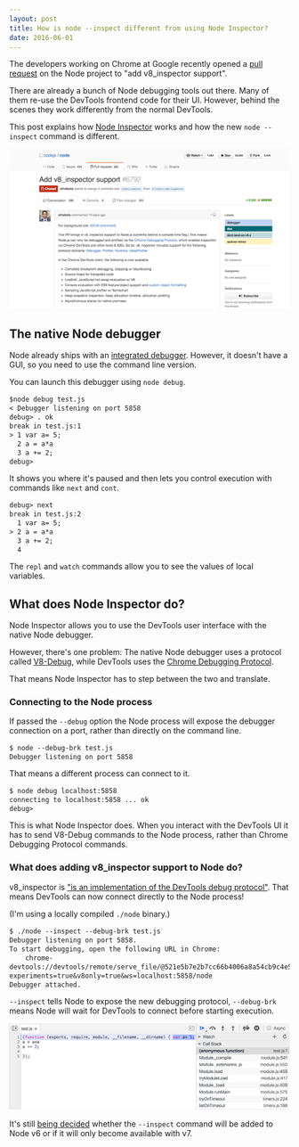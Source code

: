 ```yaml
---
layout: post
title: How is node --inspect different from using Node Inspector?
date: 2016-06-01
---
```


The developers working on Chrome at Google recently opened a [pull request](https://github.com/nodejs/node/pull/6792) on the Node project to "add v8_inspector support".

There are already a bunch of Node debugging tools out there. Many of them re-use the DevTools frontend code for their UI. However, behind the scenes they work differently from the normal DevTools.

This post explains how [Node Inspector](https://github.com/node-inspector/node-inspector) works and how the new `node --inspect` command is different.

![Screenshot of pull request](/img/blog/v8-inspector-support/pull-request.png)

## The native Node debugger

Node already ships with an [integrated debugger](https://nodejs.org/api/debugger.html). However, it doesn't have a GUI, so you need to use the command line version.

You can launch this debugger using `node debug`.

```
$node debug test.js
< Debugger listening on port 5858
debug> . ok
break in test.js:1
> 1 var a= 5;
  2 a = a*a
  3 a += 2;
debug>
```

It shows you where it's paused and then lets you control execution with commands like `next` and `cont`.

```
debug> next
break in test.js:2
  1 var a= 5;
> 2 a = a*a
  3 a += 2;
  4
```

The `repl` and `watch` commands allow you to see the values of local variables.

## What does Node Inspector do?

Node Inspector allows you to use the DevTools user interface with the native Node debugger.

However, there's one problem: The native Node debugger uses a protocol called [V8-Debug](https://github.com/v8/v8/wiki/Debugging-Protocol), while DevTools uses the [Chrome Debugging Protocol](http://chromedevtools.github.io/debugger-protocol-viewer/tot/Debugger/).

That means Node Inspector has to step between the two and translate.

### Connecting to the Node process

If passed the `--debug` option the Node process will expose the debugger connection on a port, rather than directly on the command line.

```
$ node --debug-brk test.js
Debugger listening on port 5858
```

That means a different process can connect to it.

```
$ node debug localhost:5858
connecting to localhost:5858 ... ok
debug>
```

This is what Node Inspector does. When you interact with the DevTools UI it has to send V8-Debug commands to the Node process, rather than Chrome Debugging Protocol commands.

### What does adding v8_inspector support to Node do?

v8_inspector is ["is an implementation of the DevTools debug protocol"](https://github.com/nodejs/node/pull/6792#issuecomment-219570244). That means DevTools can now connect directly to the Node process!

(I'm using a locally compiled `./node` binary.)

```
$ ./node --inspect --debug-brk test.js
Debugger listening on port 5858.
To start debugging, open the following URL in Chrome:
    chrome-devtools://devtools/remote/serve_file/@521e5b7e2b7cc66b4006a8a54cb9c4e57494a5ef/inspector.html?experiments=true&v8only=true&ws=localhost:5858/node
Debugger attached.
```

`--inspect` tells Node to expose the new debugging protocol, `--debug-brk` means Node will wait for DevTools to connect before starting execution.

![Debugging a Node process directly using DevTools](/img/blog/v8-inspector-support/debug.png)

It's still [being decided](https://github.com/nodejs/node/issues/7072) whether the `--inspect` command will be added to Node v6 or if it will only become available with v7.
